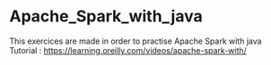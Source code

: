 # Apache_Spark_with_java
This exercices are made in order to practise Apache Spark with java<br>
Tutorial : https://learning.oreilly.com/videos/apache-spark-with/ 
